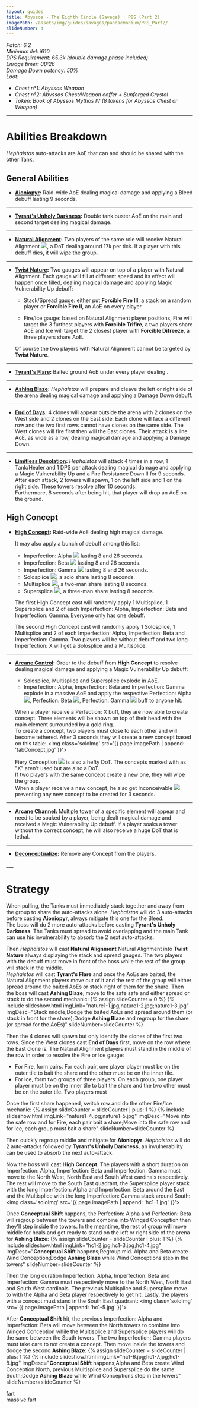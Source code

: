 ```yaml
---
layout: guides
title: Abyssos - The Eighth Circle (Savage) | P8S (Part 2)
imagePath: /assets/img/guides/savages/pandaemonium/P8S_Part2/
slideNumber: 4
---
```


*Patch: 6.2  
Minimum ilvl: i610  
DPS Requirement: 65.3k (double damage phase included)  
Enrage timer: 08:26  
<span class='debuff'>Damage Down</span> potency: 50%  
Loot:*

+ *Chest n°1: Abyssos Weapon*
+ *Chest n°2: Abyssos Chest/Weapon coffer + Sunforged Crystal*
+ *Token: Book of Abyssos Mythos IV (8 tokens for Abyssos Chest or Weapon)*

___

<h1><a id='AbilitiesBreakdown'>Abilities Breakdown</a></h1>

*Hephaistos* auto-attacks are AoE that can and should be shared with the other Tank.

<div class='guideSection' markdown='1'>
<h2><a id='ABGeneralAbilities'>General Abilities</a></h2>

+ **<u>Aioniopyr</u>:**
Raid-wide AoE dealing <span class='magic'>magical damage</span> and applying a <span class='debuff'>Bleed</span> debuff lasting 9 seconds.

___

+ **<u>Tyrant's Unholy Darkness</u>:**
Double tank buster AoE on the main and second target dealing <span class='magic'>magical damage</span>.

___

+ **<u>Natural Alignment</u>:**
Two players of the same role will receive <span class='speDebuff'>Natural Alignment</span> <img class='iconImg' src='{{ site.data.iconList.P8S.NaturalAlignment }}'>, a DoT dealing around 17k per tick. If a player with this debuff dies, it will wipe the group.

___

+ **<u>Twist Nature</u>:**
Two gauges will appear on top of a player with <span class='speDebuff'>Natural Alignment</span>. Each gauge will fill at different speed and its effect will happen once filled, dealing <span class='magic'>magical damage</span> and applying <span class='debuff'>Magic Vulnerability Up</span> debuff:

  + Stack/Spread gauge: either put **Forcible Fire III**, a stack on a random player or **Forcible Fire II**, an AoE on every player.

  + Fire/Ice gauge: based on <span class='speDebuff'>Natural Alignment</span> player positions, Fire will target the 3 furthest players with **Forcible Trifire**, a two players share AoE and Ice will target the 2 closest player with **Forcible Difreeze**, a three players share AoE.

  Of course the two players with <span class='speDebuff'>Natural Alignment</span> cannot be targeted by **Twist Nature**.

___

+ **<u>Tyrant's Flare</u>:**
Baited ground AoE under every player dealing .

___

+ **<u>Ashing Blaze</u>:**
*Hephaistos* will prepare and cleave the left or right side of the arena dealing <span class='magic'>magical damage</span> and applying a <span class='debuff'>Damage Down</span> debuff.

___

+ **<u>End of Days</u>:**
4 clones will appear outside the arena with 2 clones on the West side and 2 clones on the East side. Each clone will face a different row and the two first rows cannot have clones on the same side.
The West clones will fire first then will the East clones. Their attack is a line AoE, as wide as a row, dealing <span class='magic'>magical damage</span> and applying a <span class='debuff'>Damage Down</span>.

___

+ **<u>Limitless Desolation</u>:**
*Hephaistos* will attack 4 times in a row, 1 Tank/Healer and 1 DPS per attack dealing <span class='magic'>magical damage</span> and applying a <span class='debuff'>Magic Vulnerability Up</span> and a <span class='debuff'>Fire Resistance Down II</span> for 9 seconds.  
After each attack, 2 towers will spawn, 1 on the left side and 1 on the right side. These towers resolve after 10 seconds.  
Furthermore, 8 seconds after being hit, that player will drop an AoE on the ground.

</div>

<div class='guideSection' markdown='1'>
<h2><a id='ABHighConcept'>High Concept</a></h2>

+ **<u>High Concept</u>:**
Raid-wide AoE dealing high <span class='magic'>magical damage</span>.

  It may also apply a bunch of debuff among this list:
  + <span class='speDebuff'>Imperfection: Alpha</span> <img class='iconImg' src='{{ site.data.iconList.P8S.ImperfectionAlpha }}'> lasting 8 and 26 seconds.
  + <span class='speDebuff'>Imperfection: Beta</span> <img class='iconImg' src='{{ site.data.iconList.P8S.ImperfectionBeta }}'> lasting 8 and 26 seconds.
  + <span class='speDebuff'>Imperfection: Gamma</span> <img class='iconImg' src='{{ site.data.iconList.P8S.ImperfectionGamma }}'> lasting 8 and 26 seconds.
  + <span class='speDebuff'>Solosplice</span> <img class='iconImg' src='{{ site.data.iconList.P8S.Solosplice }}'>, a solo share lasting 8 seconds.
  + <span class='speDebuff'>Multisplice</span> <img class='iconImg' src='{{ site.data.iconList.P8S.Multisplice }}'>, a two-man share lasting 8 seconds.
  + <span class='speDebuff'>Supersplice</span> <img class='iconImg' src='{{ site.data.iconList.P8S.Supersplice }}'>, a three-man share lasting 8 seconds.

  The first High Concept cast will randomly apply 1 <span class='speDebuff'>Multisplice</span>, 1 <span class='speDebuff'>Supersplice</span> and 2 of each <span class='speDebuff'>Imperfection: Alpha</span>, <span class='speDebuff'>Imperfection: Beta</span> and <span class='speDebuff'>Imperfection: Gamma</span>. Everyone only has one debuff.

  The second High Concept cast will randomly apply 1 <span class='speDebuff'>Solosplice</span>, 1 <span class='speDebuff'>Multisplice</span> and 2 of each <span class='speDebuff'>Imperfection: Alpha</span>, <span class='speDebuff'>Imperfection: Beta</span> and <span class='speDebuff'>Imperfection: Gamma</span>. Two players will be without debuff and two long <span class='speDebuff'>Imperfection: X</span> will get a <span class='speDebuff'>Solosplice</span> and a <span class='speDebuff'>Multisplice</span>.

___

+ **<u>Arcane Control</u>:**
Order to the debuff from **High Concept** to resolve dealing <span class='magic'>magical damage</span> and applying a <span class='debuff'> Magic Vulnerability Up</span> debuff:
  + <span class='speDebuff'>Solosplice</span>, <span class='speDebuff'>Multisplice</span> and <span class='speDebuff'>Supersplice</span> explode in AoE.
  + <span class='speDebuff'>Imperfection: Alpha</span>, <span class='speDebuff'>Imperfection: Beta</span> and <span class='speDebuff'>Imperfection: Gamma</span> explode in a massive AoE and apply the respective <span class='speDebuff'>Perfection: Alpha</span> <img class='iconImg' src='{{ site.data.iconList.P8S.PerfectionAlpha }}'>, <span class='speDebuff'>Perfection: Beta</span> <img class='iconImg' src='{{ site.data.iconList.P8S.PerfectionBeta }}'>, <span class='speDebuff'>Perfection: Gamma</span> <img class='iconImg' src='{{ site.data.iconList.P8S.PerfectionGamma }}'> buff to anyone hit.

  When a player receive a <span class='speDebuff'>Perfection: X</span> buff, they are now able to create concept. Three elements will be shown on top of their head with the main element surrounded by a gold ring.  
  To create a concept, two players must close to each other and will become tethered. After 3 seconds they will create a new concept based on this table:
  <img class='soloImg' src='{{ page.imagePath | append: 'tabConcept.jpg' }}'>

  <span class='speDebuff'>Fiery Conception</span> <img class='iconImg' src='{{ site.data.iconList.P8S.FieryConception }}'> is also a hefty DoT. The concepts marked with as "X" aren't used but are also a DoT.  
  If two players with the same concept create a new one, they will wipe the group.  
  When a player receive a new concept, he also get <span class='speDebuff'>Inconceivable</span> <img class='iconImg' src='{{ site.data.iconList.P8S.Inconceivable }}'> preventing any new concept to be created for 3 seconds.

___

+ **<u>Arcane Channel</u>:**
Multiple tower of a specific element will appear and need to be soaked by a player, being dealt <span class='magic'>magical damage</span> and received a <span class='debuff'>Magic Vulnerability Up</span> debuff. If a player soaks a tower without the correct concept, he will also receive a huge DoT that is lethal.

___

+ **<u>Deconceptualize</u>:**
Remove any Concept from the players.

</div>
___
<h1><a id='Strategy'>Strategy</a></h1>

<div class='guideSection' markdown='1'>
<a id='SNaturalAlignment'></a>

When pulling, the Tanks must immediately stack together and away from the group to share the auto-attacks alone. *Hephaistos* will do 3 auto-attacks before casting **Aioniopyr**, always mitigate this one for the <span class='debuff'>Bleed</span>.  
The boss will do 2 more auto-attacks before casting **Tyrant's Unholy Darkness**. The Tanks must spread to avoid overlapping and the main Tank can use his invulnerability to absorb the 2 next auto-attacks.

Then *Hephaistos* will cast **Natural Alignment** <span class='speDebuff'>Natural Alignment</span> into **Twist Nature** always displaying the stack and spread gauges. The two players with the debuff must move in front of the boss while the rest of the group will stack in the middle.  
*Hephaistos* will cast **Tyrant's Flare** and once the AoEs are baited, the <span class='speDebuff'>Natural Alignment</span> players move out of it and the rest of the group will either spread around the baited AoEs or stack right of them for the share. Then the boss will cast **Ashing Blaze**, move to the safe safe and either spread or stack to do the second mechanic:
{% assign slideCounter = 0 %}
{% include slideshow.html imgLink="nature1-1.jpg;nature1-2.jpg;nature1-3.jpg" imgDesc="Stack middle;Dodge the baited AoEs and spread around them (or stack in front for the share);Dodge <strong>Ashing Blaze</strong> and regroup for the share (or spread for the AoEs)" slideNumber=slideCounter %}

Then the 4 clones will spawn but only identify the clones of the first two rows. Since the West clones cast **End of Days** first, move on the row where the East clone is. The <span class='speDebuff'>Natural Alignment</span> players must stand in the middle of the row in order to resolve the Fire or Ice gauge:

+ For Fire, form pairs. For each pair, one player player must be on the outer tile to bait the share and the other must be on the inner tile.
+ For Ice, form two groups of three players. On each group, one player player must be on the inner tile to bait the share and the two other must be on the outer tile. Two players must

Once the first share happened, switch row and do the other Fire/Ice mechanic:
{% assign slideCounter = slideCounter | plus: 1 %}
{% include slideshow.html imgLink="nature1-4.jpg;nature1-5.jpg" imgDesc="Move into the safe row and for Fire, each pair bait a share;Move into the safe row and for Ice, each group must bait a share" slideNumber=slideCounter %}

Then quickly regroup middle and mitigate for **Aioniopyr**. *Hephaistos* will do 2 auto-attacks followed by **Tyrant's Unholy Darkness**, an invulnerability can be used to absorb the next auto-attack.

Now the boss will cast **High Concept**. The players with a short duration on <span class='speDebuff'>Imperfection: Alpha</span>, <span class='speDebuff'>Imperfection: Beta</span> and <span class='speDebuff'>Imperfection: Gamma</span> must move to the North West, North East and South West cardinals respectively. The rest will move to the South East quadrant, the <span class='speDebuff'>Supersplice</span> player stack with the long <span class='speDebuff'>Imperfection: Alpha</span> and <span class='speDebuff'>Imperfection: Beta</span> around the East and the <span class='speDebuff'>Multisplice</span> with the long <span class='speDebuff'>Imperfection: Gamma</span> stack around South:
<img class='soloImg' src='{{ page.imagePath | append: 'hc1-1.jpg' }}'>

Once **Conceptual Shift** happens, the <span class='speDebuff'>Perfection: Alpha</span> and <span class='speDebuff'>Perfection: Beta</span> will regroup between the towers and  combine into <span class='speDebuff'>Winged Conception</span> then they'll step inside the towers. In the meantime, the rest of group will move middle for heals and get ready to stand on the left or right side of the arena for **Ashing Blaze**:
{% assign slideCounter = slideCounter | plus: 1 %}
{% include slideshow.html imgLink="hc1-2.jpg;hc1-3.jpg;hc1-4.jpg" imgDesc="<strong>Conceptual Shift</strong> happens;Regroup mid. Alpha and Beta create Wind Conception;Dodge <strong>Ashing Blaze</strong> while Wind Conceptions step in the towers" slideNumber=slideCounter %}

Then the long duration <span class='speDebuff'>Imperfection: Alpha</span>, <span class='speDebuff'>Imperfection: Beta</span> and <span class='speDebuff'>Imperfection: Gamma</span> must respectively move to the North West, North East and South West cardinals. The previous <span class='speDebuff'>Multisplice</span> and <span class='speDebuff'>Supersplice</span> move to with the Alpha and Beta player respectively to get hit. Lastly, the players with a concept must stand in the South East quadrant:
<img class='soloImg' src='{{ page.imagePath | append: 'hc1-5.jpg' }}'>

After **Conceptual Shift** hit, the previous <span class='speDebuff'>Imperfection: Alpha</span> and <span class='speDebuff'>Imperfection: Beta</span> will move between the North towers to combine into <span class='speDebuff'>Winged Conception</span> while the <span class='speDebuff'>Multisplice</span> and <span class='speDebuff'>Supersplice</span> players will do the same between the South towers. The two <span class='speDebuff'>Imperfection: Gamma</span> players must take care to not create a concept. Then move inside the towers and dodge the second  **Ashing Blaze**:
{% assign slideCounter = slideCounter | plus: 1 %}
{% include slideshow.html imgLink="hc1-6.jpg;hc1-7.jpg;hc1-8.jpg" imgDesc="<strong>Conceptual Shift</strong> happens;Alpha and Beta create Wind Conception North, previous Multisplice and Supersplice do the same South;Dodge <strong>Ashing Blaze</strong> while Wind Conceptions step in the towers" slideNumber=slideCounter %}
</div>

<div class='guideSection' markdown='1'>
<a id='SLimitlessDesolation'></a>
fart
</div>

<div class='guideSection' markdown='1'>
<a id='SHighConcept2'></a>
massive fart
</div>
